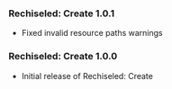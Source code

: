 ### Rechiseled: Create 1.0.1
- Fixed invalid resource paths warnings

### Rechiseled: Create 1.0.0
- Initial release of Rechiseled: Create
